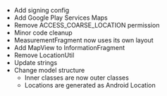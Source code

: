 - Add signing config
- Add Google Play Services Maps
- Remove ACCESS_COARSE_LOCATION permission
- Minor code cleanup
- MeasurementFragment now uses its own layout
- Add MapView to InformationFragment
- Remove LocationUtil
- Update strings
- Change model structure
  - Inner classes are now outer classes
  - Locations are generated as Android Location
